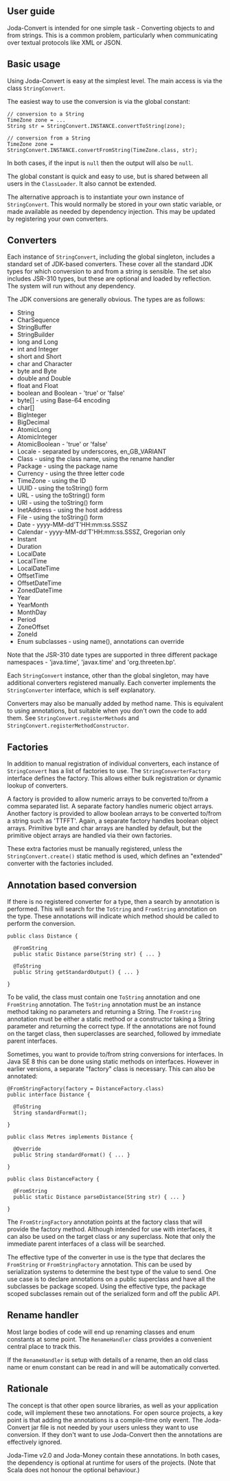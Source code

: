 ## User guide

Joda-Convert is intended for one simple task -
Converting objects to and from strings.
This is a common problem, particularly when communicating over textual protocols like XML or JSON.

## Basic usage

Using Joda-Convert is easy at the simplest level.
The main access is via the class `StringConvert`.

The easiest way to use the conversion is via the global constant:

```
// conversion to a String
TimeZone zone = ...
String str = StringConvert.INSTANCE.convertToString(zone);

// conversion from a String
TimeZone zone = StringConvert.INSTANCE.convertFromString(TimeZone.class, str);
```

In both cases, if the input is `null` then the output will also be `null`.

The global constant is quick and easy to use, but is shared between all users in the `ClassLoader`.
It also cannot be extended.

The alternative approach is to instantiate your own instance of `StringConvert`.
This would normally be stored in your own static variable, or made available as needed by dependency injection.
This may be updated by registering your own converters.


## Converters

Each instance of `StringConvert`, including the global singleton, includes a standard set of JDK-based converters.
These cover all the standard JDK types for which conversion to and from a string is sensible.
The set also includes JSR-310 types, but these are optional and loaded by reflection.
The system will run without any dependency.

The JDK conversions are generally obvious. The types are as follows:

* String
* CharSequence
* StringBuffer
* StringBuilder
* long and Long
* int and Integer
* short and Short
* char and Character
* byte and Byte
* double and Double
* float and Float
* boolean and Boolean - 'true' or 'false'
* byte[] - using Base-64 encoding
* char[]
* BigInteger
* BigDecimal
* AtomicLong
* AtomicInteger
* AtomicBoolean - 'true' or 'false'
* Locale - separated by underscores, en_GB_VARIANT
* Class - using the class name, using the rename handler
* Package - using the package name
* Currency - using the three letter code
* TimeZone - using the ID
* UUID - using the toString() form
* URL - using the toString() form
* URI - using the toString() form
* InetAddress - using the host address
* File - using the toString() form
* Date - yyyy-MM-dd'T'HH:mm:ss.SSSZ
* Calendar - yyyy-MM-dd'T'HH:mm:ss.SSSZ, Gregorian only
* Instant
* Duration
* LocalDate
* LocalTime
* LocalDateTime
* OffsetTime
* OffsetDateTime
* ZonedDateTime
* Year
* YearMonth
* MonthDay
* Period
* ZoneOffset
* ZoneId
* Enum subclasses - using name(), annotations can override

Note that the JSR-310 date types are supported in three different package namespaces -
'java.time', 'javax.time' and 'org.threeten.bp'.

Each `StringConvert` instance, other than the global singleton, may have additional converters registered manually.
Each converter implements the `StringConverter` interface, which is self explanatory.

Converters may also be manually added by method name.
This is equivalent to using annotations, but suitable when you don't own the code to add them.
See `StringConvert.registerMethods` and `StringConvert.registerMethodConstructor`.


## Factories

In addition to manual registration of individual converters, each instance of `StringConvert`
has a list of factories to use. The `StringConverterFactory` interface defines the factory.
This allows either bulk registration or dynamic lookup of converters.

A factory is provided to allow numeric arrays to be converted to/from a comma separated list.
A separate factory handles numeric object arrays.
Another factory is provided to allow boolean arrays to be converted to/from a string such as 'TTFFT'.
Again, a separate factory handles boolean object arrays.
Primitive byte and char arrays are handled by default, but the primitive object arrays are
handled via their own factories.

These extra factories must be manually registered, unless the `StringConvert.create()`
static method is used, which defines an "extended" converter with the factories included.


## Annotation based conversion

If there is no registered converter for a type, then a search by annotation is performed.
This will search for the `ToString` and `FromString` annotation on the type.
These annotations will indicate which method should be called to perform the conversion.

```
public class Distance {

  @FromString
  public static Distance parse(String str) { ... }

  @ToString
  public String getStandardOutput() { ... }

}
```

To be valid, the class must contain one `ToString` annotation and one `FromString` annotation.
The `ToString` annotation must be an instance method taking no parameters and returning a String.
The `FromString` annotation must be either a static method or a constructor taking a String parameter and
returning the correct type.
If the annotations are not found on the target class, then superclasses are searched, followed by immediate parent interfaces.

Sometimes, you want to provide to/from string conversions for interfaces.
In Java SE 8 this can be done using static methods on interfaces.
However in earlier versions, a separate "factory" class is necessary.
This can also be annotated:

```
@FromStringFactory(factory = DistanceFactory.class)
public interface Distance {

  @ToString
  String standardFormat();

}

public class Metres implements Distance {

  @Override
  public String standardFormat() { ... }

}

public class DistanceFactory {

  @FromString
  public static Distance parseDistance(String str) { ... }

}
```

The `FromStringFactory` annotation points at the factory class that will provide the factory method.
Although intended for use with interfaces, it can also be used on the target class or any superclass.
Note that only the immediate parent interfaces of a class will be searched.

The effective type of the converter in use is the type that declares the `FromString`
or `FromStringFactory` annotation.
This can be used by serialization systems to determine the best type of the value to send.
One use case is to declare annotations on a public superclass and have all the subclasses be package scoped.
Using the effective type, the package scoped subclasses remain out of the serialized form and
off the public API.


## Rename handler

Most large bodies of code will end up renaming classes and enum constants at some point.
The `RenameHandler` class provides a convenient central place to track this.

If the `RenameHandler` is setup with details of a rename, then an old class name
or enum constant can be read in and will be automatically converted.


## Rationale

The concept is that other open source libraries, as well as your application code, will implement these two annotations.
For open source projects, a key point is that adding the annotations is a compile-time only event.
The Joda-Convert jar file is not needed by your users unless they want to use conversion.
If they don't want to use Joda-Convert then the annotations are effectively ignored.

Joda-Time v2.0 and Joda-Money contain these annotations.
In both cases, the dependency is optional at runtime for users of the projects.
(Note that Scala does not honour the optional behaviour.)
